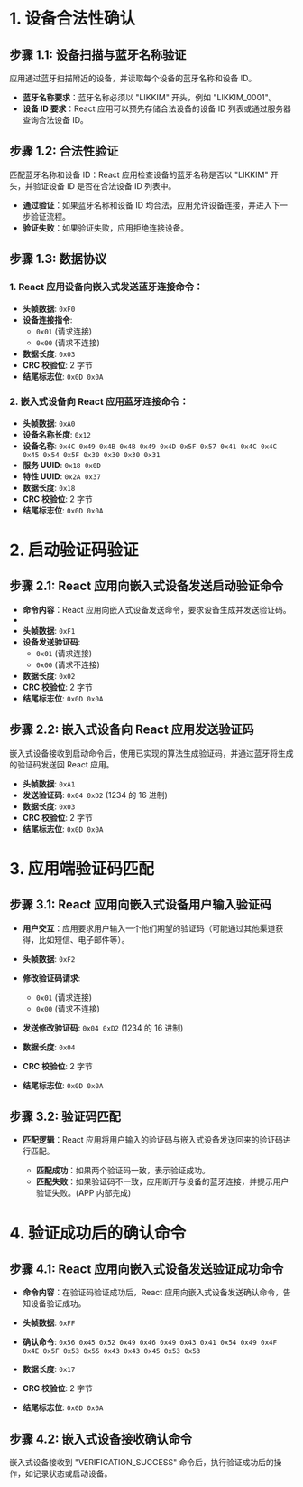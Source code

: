 # 1. 设备合法性确认

## 步骤 1.1: 设备扫描与蓝牙名称验证

应用通过蓝牙扫描附近的设备，并读取每个设备的蓝牙名称和设备 ID。

- **蓝牙名称要求**：蓝牙名称必须以 "LIKKIM" 开头，例如 "LIKKIM_0001"。
- **设备 ID 要求**：React 应用可以预先存储合法设备的设备 ID 列表或通过服务器查询合法设备 ID。

## 步骤 1.2: 合法性验证

匹配蓝牙名称和设备 ID：React 应用检查设备的蓝牙名称是否以 "LIKKIM" 开头，并验证设备 ID 是否在合法设备 ID 列表中。

- **通过验证**：如果蓝牙名称和设备 ID 均合法，应用允许设备连接，并进入下一步验证流程。
- **验证失败**：如果验证失败，应用拒绝连接设备。

## 步骤 1.3: 数据协议

### 1. React 应用设备向嵌入式发送蓝牙连接命令：

- **头帧数据**: `0xF0`
- **设备连接指令**:
  - `0x01` (请求连接)
  - `0x00` (请求不连接)
- **数据长度**: `0x03`
- **CRC 校验位**: 2 字节
- **结尾标志位**: `0x0D 0x0A`

### 2. 嵌入式设备向 React 应用蓝牙连接命令：

- **头帧数据**: `0xA0`
- **设备名称长度**: `0x12`
- **设备名称**: `0x4C 0x49 0x4B 0x4B 0x49 0x4D 0x5F 0x57 0x41 0x4C 0x4C 0x45 0x54 0x5F 0x30 0x30 0x30 0x31`
- **服务 UUID**: `0x18 0x0D`
- **特性 UUID**: `0x2A 0x37`
- **数据长度**: `0x18`
- **CRC 校验位**: 2 字节
- **结尾标志位**: `0x0D 0x0A`

# 2. 启动验证码验证

## 步骤 2.1: React 应用向嵌入式设备发送启动验证命令

- **命令内容**：React 应用向嵌入式设备发送命令，要求设备生成并发送验证码。
-
- **头帧数据**: `0xF1`
- **设备发送验证码**:
  - `0x01` (请求连接)
  - `0x00` (请求不连接)
- **数据长度**: `0x02`
- **CRC 校验位**: 2 字节
- **结尾标志位**: `0x0D 0x0A`

## 步骤 2.2: 嵌入式设备向 React 应用发送验证码

嵌入式设备接收到启动命令后，使用已实现的算法生成验证码，并通过蓝牙将生成的验证码发送回 React 应用。

- **头帧数据**: `0xA1`
- **发送验证码**: `0x04 0xD2` (1234 的 16 进制)
- **数据长度**: `0x03`
- **CRC 校验位**: 2 字节
- **结尾标志位**: `0x0D 0x0A`

# 3. 应用端验证码匹配

## 步骤 3.1: React 应用向嵌入式设备用户输入验证码

- **用户交互**：应用要求用户输入一个他们期望的验证码（可能通过其他渠道获得，比如短信、电子邮件等）。

- **头帧数据**: `0xF2`
- **修改验证码请求**:
  - `0x01` (请求连接)
  - `0x00` (请求不连接)
- **发送修改验证码**: `0x04 0xD2` (1234 的 16 进制)
- **数据长度**: `0x04`
- **CRC 校验位**: 2 字节
- **结尾标志位**: `0x0D 0x0A`

## 步骤 3.2: 验证码匹配

- **匹配逻辑**：React 应用将用户输入的验证码与嵌入式设备发送回来的验证码进行匹配。

  - **匹配成功**：如果两个验证码一致，表示验证成功。
  - **匹配失败**：如果验证码不一致，应用断开与设备的蓝牙连接，并提示用户验证失败。(APP 内部完成)

# 4. 验证成功后的确认命令

## 步骤 4.1: React 应用向嵌入式设备发送验证成功命令

- **命令内容**：在验证码验证成功后，React 应用向嵌入式设备发送确认命令，告知设备验证成功。

- **头帧数据**: `0xFF`
- **确认命令**: `0x56 0x45 0x52 0x49 0x46 0x49 0x43 0x41 0x54 0x49 0x4F 0x4E 0x5F 0x53 0x55 0x43 0x43 0x45 0x53 0x53`
- **数据长度**: `0x17`
- **CRC 校验位**: 2 字节
- **结尾标志位**: `0x0D 0x0A`

## 步骤 4.2: 嵌入式设备接收确认命令

嵌入式设备接收到 "VERIFICATION_SUCCESS" 命令后，执行验证成功后的操作，如记录状态或启动设备。
